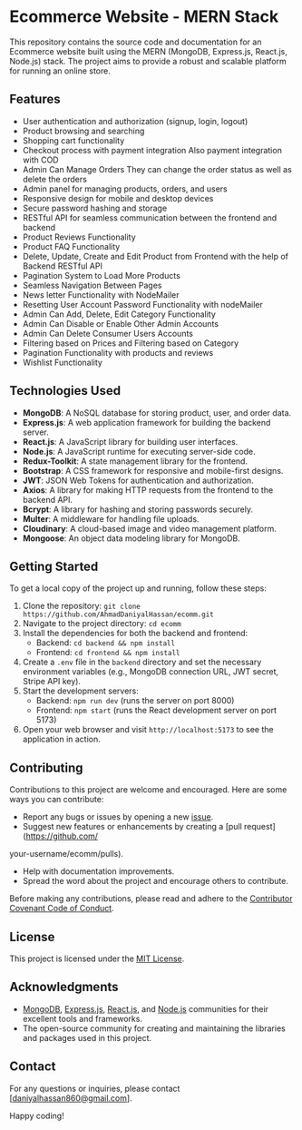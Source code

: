 # Ecommerce Website - MERN Stack

This repository contains the source code and documentation for an Ecommerce website built using the MERN (MongoDB, Express.js, React.js, Node.js) stack. The project aims to provide a robust and scalable platform for running an online store.

## Features

- User authentication and authorization (signup, login, logout)
- Product browsing and searching
- Shopping cart functionality
- Checkout process with payment integration Also payment integration with COD
- Admin Can Manage Orders They can change the order status as well as delete the orders
- Admin panel for managing products, orders, and users
- Responsive design for mobile and desktop devices
- Secure password hashing and storage
- RESTful API for seamless communication between the frontend and backend
- Product Reviews Functionality
- Product FAQ Functionality
- Delete, Update, Create and Edit Product from Frontend with the help of Backend RESTful API
- Pagination System to Load More Products
- Seamless Navigation Between Pages
- News letter Functionality with NodeMailer
- Resetting User Account Password Functionality with nodeMailer
- Admin Can Add, Delete, Edit Category Functionality
- Admin Can Disable or Enable Other Admin Accounts
- Admin Can Delete Consumer Users Accounts
- Filtering based on Prices and Filtering based on Category
- Pagination Functionality with products and reviews
- Wishlist Functionality

## Technologies Used

- **MongoDB**: A NoSQL database for storing product, user, and order data.
- **Express.js**: A web application framework for building the backend server.
- **React.js**: A JavaScript library for building user interfaces.
- **Node.js**: A JavaScript runtime for executing server-side code.
- **Redux-Toolkit**: A state management library for the frontend.
- **Bootstrap**: A CSS framework for responsive and mobile-first designs.
- **JWT**: JSON Web Tokens for authentication and authorization.
- **Axios**: A library for making HTTP requests from the frontend to the backend API.
- **Bcrypt**: A library for hashing and storing passwords securely.
- **Multer**: A middleware for handling file uploads.
- **Cloudinary**: A cloud-based image and video management platform.
- **Mongoose**: An object data modeling library for MongoDB.

## Getting Started

To get a local copy of the project up and running, follow these steps:

1. Clone the repository: `git clone https://github.com/AhmadDaniyalHassan/ecomm.git`
2. Navigate to the project directory: `cd ecomm`
3. Install the dependencies for both the backend and frontend:
   - Backend: `cd backend && npm install`
   - Frontend: `cd frontend && npm install`
4. Create a `.env` file in the `backend` directory and set the necessary environment variables (e.g., MongoDB connection URL, JWT secret, Stripe API key).
5. Start the development servers:
   - Backend: `npm run dev` (runs the server on port 8000)
   - Frontend: `npm start` (runs the React development server on port 5173)
6. Open your web browser and visit `http://localhost:5173` to see the application in action.

## Contributing

Contributions to this project are welcome and encouraged. Here are some ways you can contribute:

- Report any bugs or issues by opening a new [issue](https://github.com/AhmadDaniyalHassan/ecomm/issues).
- Suggest new features or enhancements by creating a [pull request](https://github.com/

your-username/ecomm/pulls).
- Help with documentation improvements.
- Spread the word about the project and encourage others to contribute.

Before making any contributions, please read and adhere to the [Contributor Covenant Code of Conduct](CODE_OF_CONDUCT.md).

## License

This project is licensed under the [MIT License](LICENSE).

## Acknowledgments

- [MongoDB](https://www.mongodb.com), [Express.js](https://expressjs.com), [React.js](https://reactjs.org), and [Node.js](https://nodejs.org) communities for their excellent tools and frameworks.
- The open-source community for creating and maintaining the libraries and packages used in this project.

## Contact

For any questions or inquiries, please contact [daniyalhassan860@gmail.com].

Happy coding!
